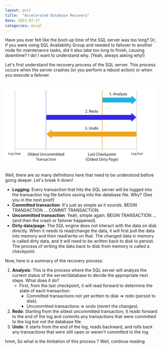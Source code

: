 ```yaml
---
layout: post
title:  "Accelerated Database Recovery"
date: 2023-07-27
categories: mssql
---
```

Have you ever felt like the boot-up time of the SQL server was too long? Or, if you were using SQL Availability Group and needed to failover to another node for maintenance tasks, did it also take too long to finish, causing downtime? I do! I want to understand why. (Yeah, always asking why!)

Let's first understand the recovery process of the SQL server. This process occurs when the server crashes (or you perform a reboot action) or when you execute a failover.

![sql recovery process](/assets/recovery_process.png "SQL recovery process")

Well, there are so many definitions here that need to be understood before going deeper. Let's break it down!

- **Logging**: Every transaction that hits the SQL server will be logged into the transaction log file before saving into the database file. Why? (See you in the next post!)
- **Committed transaction**: It's just as simple as it sounds. BEGIN TRANSACTION ... COMMIT TRANSACTION.
- **Uncommitted transaction**: Yeah, simple again. BEGIN TRANSACTION ... (and then the crash or failover happened).
- **Dirty data/page**: The SQL engine does not interact with the data on disk directly. When it needs to read/change the data, it will first pull the data into memory and then read/write on that. The changed data in memory is called dirty data, and it will need to be written back to disk to persist. The process of writing the data back to disk from memory is called a checkpoint.
 
Now, here is a summary of the recovery process:
1. **Analysis**: This is the process where the SQL server will analyze the current status of the server/database to decide the appropriate next steps. What does it do?
    - First, from the last checkpoint, it will read forward to determine the state of each transaction:
        - Committed transactions not yet written to disk => redo (persist to disk).
        - Uncommitted transactions => undo (revert the changes).
2. **Redo**: Starting from the oldest uncommitted transaction, it reads forward to the end of the log and commits any transactions that were committed to the log but not the database file.
3. **Undo**: It starts from the end of the log, reads backward, and rolls back any transactions that were still open or weren't committed to the log.

hmm, So what is the limitation of this process ? Well, continue reading
